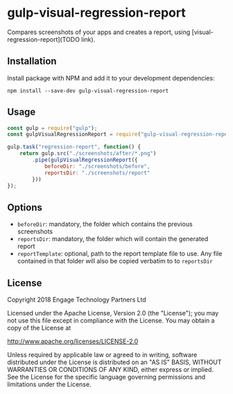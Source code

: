 # gulp-visual-regression-report

Compares screenshots of your apps and creates a report, using [visual-regression-report](TODO link).

## Installation

Install package with NPM and add it to your development dependencies:

`npm install --save-dev gulp-visual-regression-report`

## Usage

```javascript
const gulp = require("gulp");
const gulpVisualRegressionReport = require("gulp-visual-regression-report");

gulp.task("regression-report", function() {
	return gulp.src("./screenshots/after/*.png")
		.pipe(gulpVisualRegressionReport({
			beforeDir: "./screenshots/before",
			reportsDir: "./screenshots/report"
		}))
});

```

## Options

 * `beforeDir`: mandatory, the folder which contains the previous screenshots
 * `reportsDir`: mandatory, the folder which will contain the generated report
 * `reportTemplate`: optional, path to the report template file to use. Any file contained in that folder will also be copied verbatim to to `reportsDir`

## License

Copyright 2018 Engage Technology Partners Ltd

Licensed under the Apache License, Version 2.0 (the "License");
you may not use this file except in compliance with the License.
You may obtain a copy of the License at

http://www.apache.org/licenses/LICENSE-2.0

Unless required by applicable law or agreed to in writing, software
distributed under the License is distributed on an "AS IS" BASIS,
WITHOUT WARRANTIES OR CONDITIONS OF ANY KIND, either express or implied.
See the License for the specific language governing permissions and
limitations under the License.
